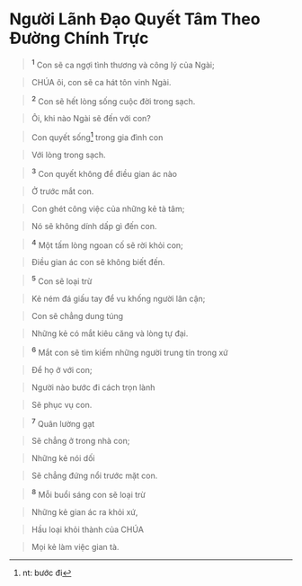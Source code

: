 

# Người Lãnh Đạo Quyết Tâm Theo Đường Chính Trực

> <sup><b>1</b></sup> Con sẽ ca ngợi tình thương và công lý của Ngài;
>


> CHÚA ôi, con sẽ ca hát tôn vinh Ngài.
>


> <sup><b>2</b></sup> Con sẽ hết lòng sống cuộc đời trong sạch.
>


> Ôi, khi nào Ngài sẽ đến với con?
>


> Con quyết sống[^1] trong gia đình con
>


> Với lòng trong sạch.
>


> <sup><b>3</b></sup> Con quyết không để điều gian ác nào
>


> Ở trước mắt con.
>


> Con ghét công việc của những kẻ tà tâm;
>


> Nó sẽ không dính dấp gì đến con.
>


> <sup><b>4</b></sup> Một tấm lòng ngoan cố sẽ rời khỏi con;
>


> Điều gian ác con sẽ không biết đến.
>


> <sup><b>5</b></sup> Con sẽ loại trừ
>


> Kẻ ném đá giấu tay để vu khống người lân cận;
>


> Con sẽ chẳng dung túng
>


> Những kẻ có mắt kiêu căng và lòng tự đại.
>


> <sup><b>6</b></sup> Mắt con sẽ tìm kiếm những người trung tín trong xứ
>


> Để họ ở với con;
>


> Người nào bước đi cách trọn lành
>


> Sẽ phục vụ con.
>


> <sup><b>7</b></sup> Quân lường gạt
>


> Sẽ chẳng ở trong nhà con;
>


> Những kẻ nói dối
>


> Sẽ chẳng đứng nổi trước mặt con.
>


> <sup><b>8</b></sup> Mỗi buổi sáng con sẽ loại trừ
>


> Những kẻ gian ác ra khỏi xứ,
>


> Hầu loại khỏi thành của CHÚA
>


> Mọi kẻ làm việc gian tà.
>

[^1]: nt: bước đi
